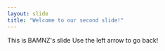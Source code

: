 ```yaml
---
layout: slide
title: "Welcome to our second slide!"
---
```


This is BAMNZ's slide
Use the left arrow to go back!
